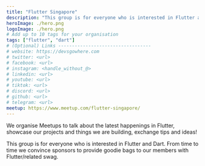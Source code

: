 ```yaml
---
title: "Flutter Singapore"
description: "This group is for everyone who is interested in Flutter and Dart. We organise Meetups to talk about the latest happenings in Flutter, showcase our projects and things we are building, exchange tips and ideas!"
heroImage: ./hero.png
logoImage: ./hero.png
# Add up to 10 tags for your organisation
tags: ["flutter", "dart"]
# (Optional) Links ----------------------------------
# website: https://devsgowhere.com
# twitter: <url>
# facebook: <url>
# instagram: <handle_without_@>
# linkedin: <url>
# youtube: <url>
# tiktok: <url>
# discord: <url>
# github: <url>
# telegram: <url>
meetup: https://www.meetup.com/flutter-singapore/
---
```


We organise Meetups to talk about the latest happenings in Flutter, showcase our projects and things we are building, exchange tips and ideas!

This group is for everyone who is interested in Flutter and Dart. From time to time we convince sponsors to provide goodie bags to our members with Flutter/related swag.